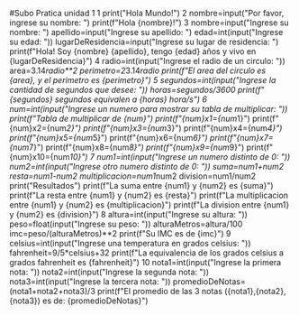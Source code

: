 #Subo Pratica unidad 1
1 print("Hola Mundo!")
2 nombre=input("Por favor, ingrese su nombre: ")
print(f"Hola {nombre}!")
3 nombre=input("Ingrese su nombre: ")
apellido=input("Ingrese su apellido: ")
edad=int(input("Ingrese su edad: "))
lugarDeResidencia=input("Ingrese su lugar de residencia: ")
print(f"Hola! Soy {nombre} {apellido}, tengo {edad} años y vivo en {lugarDeResidencia}")
4 radio=int(input("Ingrese el radio de un circulo: "))
area=3.14*radio**2
perimetro=2*3.14*radio
print(f"El area del circulo es {area}, y el perimetro es {perimetro}")
5 segundos=int(input("Ingrese la cantidad de segundos que desee: "))
horas=segundos/3600
print(f"{segundos} segundos equivalen a {horas} hora/s")
6 num=int(input("Ingrese un numero para mostrar su tabla de multiplicar: "))
print(f"Tabla de multiplicar de {num}")
print(f"{num}x1={num*1}")
print(f"{num}x2={num*2}")
print(f"{num}x3={num*3}")
print(f"{num}x4={num*4}")
print(f"{num}x5={num*5}")
print(f"{num}x6={num*6}")
print(f"{num}x7={num*7}")
print(f"{num}x8={num*8}")
print(f"{num}x9={num*9}")
print(f"{num}x10={num*10}")
7 num1=int(input("Ingrese un numero distinto de 0: "))
num2=int(input("Ingrese otro numero distinto de 0: "))
suma=num1+num2
resta=num1-num2
multiplicacion=num1*num2
division=num1/num2
print("Resultados")
print(f"La suma entre {num1} y {num2} es {suma}")
print(f"La resta entre {num1} y {num2} es {resta}")
print(f"La multiplicacion entre {num1} y {num2} es {multiplicacion}")
print(f"La division entre {num1} y {num2} es {division}")
8 altura=int(input("Ingrese su altura: "))
peso=float(input("Ingrese su peso: "))
alturaMetros=altura/100
imc=peso/(alturaMetros)**2
print(f"Su IMC es de {imc}")
9 celsius=int(input("Ingrese una temperatura en grados celsius: "))
fahrenheit=9/5*celsius+32
print(f"La equivalencia de los grados celsius a grados fahrenheit es {fahrenheit}")
10 nota1=int(input("Ingrese la primera nota: "))
nota2=int(input("Ingrese la segunda nota: "))
nota3=int(input("Ingrese la tercera nota: "))
promedioDeNotas=(nota1+nota2+nota3)/3
print(f"El promedio de las 3 notas ({nota1},{nota2},{nota3}) es de: {promedioDeNotas}")
